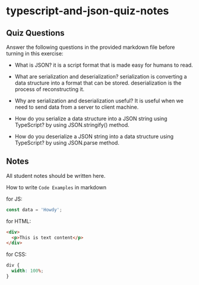 # typescript-and-json-quiz-notes

## Quiz Questions

Answer the following questions in the provided markdown file before turning in this exercise:

- What is JSON?
  it is a script format that is made easy for humans to read.

- What are serialization and deserialization?
  serialization is converting a data structure into a format that can be stored.
  deserialization is the process of reconstructing it.

- Why are serialization and deserialization useful?
  It is useful when we need to send data from a server to client machine.

- How do you serialize a data structure into a JSON string using TypeScript?
  by using JSON.stringify() method.

- How do you deserialize a JSON string into a data structure using TypeScript?
  by using JSON.parse method.

## Notes

All student notes should be written here.

How to write `Code Examples` in markdown

for JS:

```javascript
const data = 'Howdy';
```

for HTML:

```html
<div>
  <p>This is text content</p>
</div>
```

for CSS:

```css
div {
  width: 100%;
}
```
